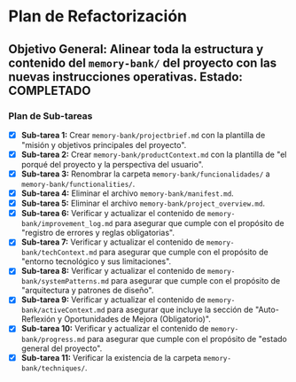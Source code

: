 # Plan de Refactorización

**Objetivo General:** Alinear toda la estructura y contenido del `memory-bank/` del proyecto con las nuevas instrucciones operativas.
**Estado:** COMPLETADO
---
### Plan de Sub-tareas

*   [x] **Sub-tarea 1:** Crear `memory-bank/projectbrief.md` con la plantilla de "misión y objetivos principales del proyecto".
*   [x] **Sub-tarea 2:** Crear `memory-bank/productContext.md` con la plantilla de "el porqué del proyecto y la perspectiva del usuario".
*   [x] **Sub-tarea 3:** Renombrar la carpeta `memory-bank/funcionalidades/` a `memory-bank/functionalities/`.
*   [x] **Sub-tarea 4:** Eliminar el archivo `memory-bank/manifest.md`.
*   [x] **Sub-tarea 5:** Eliminar el archivo `memory-bank/project_overview.md`.
*   [x] **Sub-tarea 6:** Verificar y actualizar el contenido de `memory-bank/improvement_log.md` para asegurar que cumple con el propósito de "registro de errores y reglas obligatorias".
*   [x] **Sub-tarea 7:** Verificar y actualizar el contenido de `memory-bank/techContext.md` para asegurar que cumple con el propósito de "entorno tecnológico y sus limitaciones".
*   [x] **Sub-tarea 8:** Verificar y actualizar el contenido de `memory-bank/systemPatterns.md` para asegurar que cumple con el propósito de "arquitectura y patrones de diseño".
*   [x] **Sub-tarea 9:** Verificar y actualizar el contenido de `memory-bank/activeContext.md` para asegurar que incluye la sección de "Auto-Reflexión y Oportunidades de Mejora (Obligatorio)".
*   [x] **Sub-tarea 10:** Verificar y actualizar el contenido de `memory-bank/progress.md` para asegurar que cumple con el propósito de "estado general del proyecto".
*   [x] **Sub-tarea 11:** Verificar la existencia de la carpeta `memory-bank/techniques/`.

